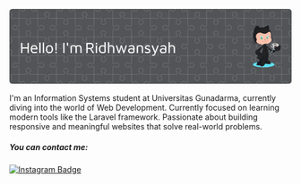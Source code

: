 ![Ridhwansyah](./github-header-image-baru.png)

<div align="start">
I'm an Information Systems student at Universitas Gunadarma, currently diving into the world of Web Development. Currently focused on learning modern tools like the Laravel framework. Passionate about building responsive and meaningful websites that solve real-world problems.  
</div>

##### You can contact me:
[![Instagram Badge](https://img.shields.io/badge/Instagram-E4405F?style=for-the-badge&logo=instagram&logoColor=white)](https://www.instagram.com/wawan_p_s?igsh=MTNlbWdiZzdqODZieA==)


<!--
**ridhwansyah/ridhwansyah** is a ✨ _special_ ✨ repository because its `README.md` (this file) appears on your GitHub profile.

Here are some ideas to get you started:

- 🔭 I’m currently working on ...
- 🌱 I’m currently learning ...
- 👯 I’m looking to collaborate on ...
- 🤔 I’m looking for help with ...
- 💬 Ask me about ...
- 📫 How to reach me: ...
- 😄 Pronouns: ...
- ⚡ Fun fact: ...
-->
